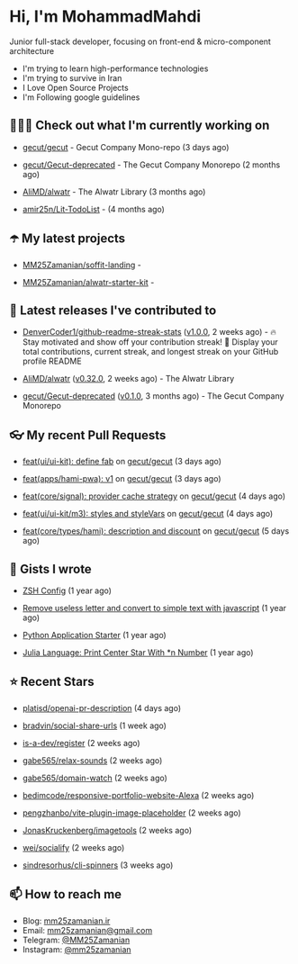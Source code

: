 # Hi, I'm MohammadMahdi

Junior full-stack developer, focusing on front-end & micro-component architecture

- I'm trying to learn high-performance technologies
- I'm trying to survive in Iran
- I Love Open Source Projects
- I'm Following google guidelines

## 👨🏻‍💻 Check out what I'm currently working on



- [gecut/gecut](https://github.com/gecut/gecut) - Gecut Company Mono-repo (3 days ago)

- [gecut/Gecut-deprecated](https://github.com/gecut/Gecut-deprecated) - The Gecut Company Monorepo (2 months ago)

- [AliMD/alwatr](https://github.com/AliMD/alwatr) - The Alwatr Library (3 months ago)

- [amir25n/Lit-TodoList](https://github.com/amir25n/Lit-TodoList) -  (4 months ago)

## ☂️ My latest projects



- [MM25Zamanian/soffit-landing](https://github.com/MM25Zamanian/soffit-landing) - 

- [MM25Zamanian/alwatr-starter-kit](https://github.com/MM25Zamanian/alwatr-starter-kit) - 

## 🎉 Latest releases I've contributed to



- [DenverCoder1/github-readme-streak-stats](https://github.com/DenverCoder1/github-readme-streak-stats) ([v1.0.0](https://github.com/DenverCoder1/github-readme-streak-stats/releases/tag/v1.0.0), 2 weeks ago) - 🔥 Stay motivated and show off your contribution streak! 🌟 Display your total contributions, current streak, and longest streak on your GitHub profile README

- [AliMD/alwatr](https://github.com/AliMD/alwatr) ([v0.32.0](https://github.com/AliMD/alwatr/releases/tag/v0.32.0), 2 weeks ago) - The Alwatr Library

- [gecut/Gecut-deprecated](https://github.com/gecut/Gecut-deprecated) ([v0.1.0](https://github.com/gecut/Gecut-deprecated/releases/tag/v0.1.0), 3 months ago) - The Gecut Company Monorepo

## 👓 My recent Pull Requests



- [feat(ui/ui-kit): define fab](https://github.com/gecut/gecut/pull/189) on [gecut/gecut](https://github.com/gecut/gecut) (3 days ago)

- [feat(apps/hami-pwa): v1](https://github.com/gecut/gecut/pull/188) on [gecut/gecut](https://github.com/gecut/gecut) (3 days ago)

- [feat(core/signal): provider cache strategy](https://github.com/gecut/gecut/pull/182) on [gecut/gecut](https://github.com/gecut/gecut) (4 days ago)

- [feat(ui/ui-kit/m3): styles and styleVars](https://github.com/gecut/gecut/pull/173) on [gecut/gecut](https://github.com/gecut/gecut) (4 days ago)

- [feat(core/types/hami): description and discount](https://github.com/gecut/gecut/pull/172) on [gecut/gecut](https://github.com/gecut/gecut) (5 days ago)

## 📓 Gists I wrote



- [ZSH Config](https://gist.github.com/fc1960135cf54fd5fae966c637455ffe) (1 year ago)

- [Remove useless letter and convert to simple text with javascript](https://gist.github.com/2249ec3b4dfe1de7693d6412beeba5a0) (1 year ago)

- [Python Application Starter](https://gist.github.com/0d120f8dde7a95ad33bc1fa160975df6) (1 year ago)

- [Julia Language: Print Center Star With *n Number](https://gist.github.com/b04a84f77b7946162c81409eeae904ad) (1 year ago)

## ⭐ Recent Stars



- [platisd/openai-pr-description](https://github.com/platisd/openai-pr-description) (4 days ago)

- [bradvin/social-share-urls](https://github.com/bradvin/social-share-urls) (1 week ago)

- [is-a-dev/register](https://github.com/is-a-dev/register) (2 weeks ago)

- [gabe565/relax-sounds](https://github.com/gabe565/relax-sounds) (2 weeks ago)

- [gabe565/domain-watch](https://github.com/gabe565/domain-watch) (2 weeks ago)

- [bedimcode/responsive-portfolio-website-Alexa](https://github.com/bedimcode/responsive-portfolio-website-Alexa) (2 weeks ago)

- [pengzhanbo/vite-plugin-image-placeholder](https://github.com/pengzhanbo/vite-plugin-image-placeholder) (2 weeks ago)

- [JonasKruckenberg/imagetools](https://github.com/JonasKruckenberg/imagetools) (2 weeks ago)

- [wei/socialify](https://github.com/wei/socialify) (2 weeks ago)

- [sindresorhus/cli-spinners](https://github.com/sindresorhus/cli-spinners) (3 weeks ago)

## 📫 How to reach me

- Blog: [mm25zamanian.ir](https://mm25zamanian.ir)
- Email: [mm25zamanian@gmail.com](mailto://mm25zamanian@gmail.com)
- Telegram: [@MM25Zamanian](https://t.me/MM25Zamanian)
- Instagram: [@mm25zamanian](https://instagram.com/mm25zamanian)

